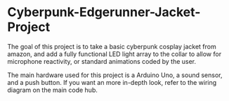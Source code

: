 # Cyberpunk-Edgerunner-Jacket-Project

The goal of this project is to take a basic cyberpunk cosplay jacket from amazon, and add a fully functional LED light array to the collar to allow for microphone reactivity, or standard animations coded by the user.

The main hardware used for this project is a Arduino Uno, a sound sensor, and a push button. If you want an more in-depth look, refer to the wiring diagram on the main code hub.
